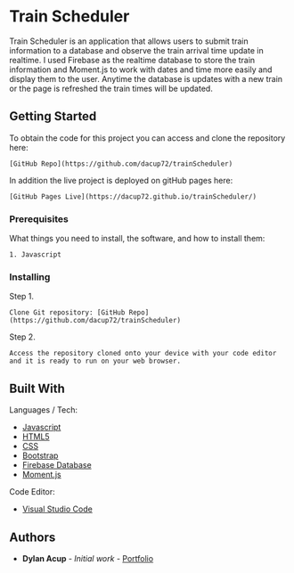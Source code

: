 # Train Scheduler

Train Scheduler is an application that allows users to submit train information to a database and observe the train arrival time update in realtime.  I used Firebase as the realtime database to store the train information and Moment.js to work with dates and time more easily and display them to the user.  Anytime the database is updates with a new train or the page is refreshed the train times will be updated.

## Getting Started

To obtain the code for this project you can access and clone the repository here: 

```
[GitHub Repo](https://github.com/dacup72/trainScheduler)

```

In addition the live project is deployed on gitHub pages here:

```
[GitHub Pages Live](https://dacup72.github.io/trainScheduler/)
```

### Prerequisites

What things you need to install, the software, and how to install them:

```
1. Javascript
```

### Installing

Step 1.

```
Clone Git repository: [GitHub Repo](https://github.com/dacup72/trainScheduler)
```

Step 2.

```
Access the repository cloned onto your device with your code editor and it is ready to run on your web browser.
```

## Built With

Languages / Tech: 
* [Javascript](https://www.javascript.com/)
* [HTML5](https://developer.mozilla.org/en-US/docs/Web/Guide/HTML/HTML5)
* [CSS](https://developer.mozilla.org/en-US/docs/Web/CSS)
* [Bootstrap](https://getbootstrap.com/)
* [Firebase Database](https://firebase.google.com/)
* [Moment.js](https://momentjs.com/)


Code Editor: 
* [Visual Studio Code](https://code.visualstudio.com/)

## Authors

* **Dylan Acup** - *Initial work* - [Portfolio](https://dacup72.github.io/Dylan-Acup-Portfolio/)